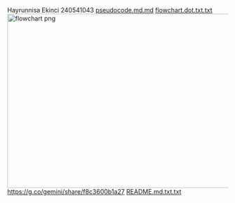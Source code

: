 Hayrunnisa Ekinci
240541043
[pseudocode.md.md](https://github.com/user-attachments/files/22933028/pseudocode.md.md)
[flowchart.dot.txt.txt](https://github.com/user-attachments/files/22933081/flowchart.dot.txt.txt)
<img width="653" height="398" alt="flowchart png" src="https://github.com/user-attachments/assets/cb6b79fa-10e8-4d62-b359-cda21e3527ed" />
https://g.co/gemini/share/f8c3600b1a27
[README.md.txt.txt](https://github.com/user-attachments/files/22933178/README.md.txt.txt)
